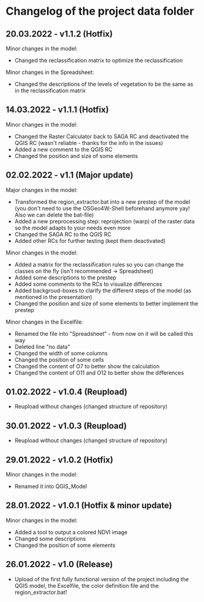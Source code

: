 # Changelog of the project data folder

## 20.03.2022 - v1.1.2 (Hotfix)

Minor changes in the model:
- Changed the reclassification matrix to optimize the reclassification

Minor changes in the Spreadsheet:
- Changed the descriptions of the levels of vegetation to be the same as in the reclassification matrix 

## 14.03.2022 - v1.1.1 (Hotfix)

Minor changes in the model:
- Changed the Raster Calculator back to SAGA RC and deactivated the QGIS RC (wasn't reliable - thanks for the info in the issues)
- Added a new comment to the QGIS RC
- Changed the position and size of some elements

## 02.02.2022 - v1.1 (Major update)

Major changes in the model:
- Transformed the region_extractor.bat into a new prestep of the model (you don't need to use the OSGeo4W-Shell beforehand anymore yay! Also we can delete the bat-file)
- Added a new preprocessing step: reprojection (warp) of the raster data so the model adapts to your needs even more
- Changed the SAGA RC to the QGIS RC
- Added other RCs for further testing (kept them deactivated)

Minor changes in the model:
- Added a matrix for the reclassification rules so you can change the classes on the fly (isn't recommended -> Spreadsheet)
- Added some descriptions to the prestep
- Added some comments to the RCs to visualize differences
- Added backgroud-boxes to clarify the different steps of the model (as mentioned in the presentation)
- Changed the position and size of some elements to better implement the prestep

Minor changes in the Excelfile:
- Renamed the file into "Spreadsheet" - from now on it will be called this way
- Deleted line "no data"
- Changed the width of some columns
- Changed the position of some cells
- Changed the content of O7 to better show the calculation
- Changed the content of O11 and O12 to better show the differences

## 01.02.2022 - v1.0.4 (Reupload)

- Reupload without changes (changed structure of repository)

## 30.01.2022 - v1.0.3 (Reupload)

- Reupload without changes (changed structure of repository)

## 29.01.2022 - v1.0.2 (Hotfix)

Minor changes in the model:
- Renamed it into QGIS_Model

## 28.01.2022 - v1.0.1 (Hotfix & minor update)

Minor changes in the model:
- Added a tool to output a colored NDVI image
- Changed some descriptions
- Changed the position of some elements

## 26.01.2022 - v1.0 (Release)

- Upload of the first fully functional version of the project including the QGIS model, the Excelfile, the color definition file and the region_extractor.bat!
